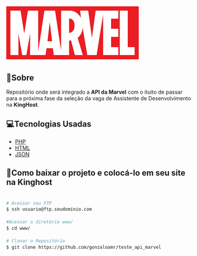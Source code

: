 <h1 aling= "center">
    <img src="images/nova-logo-marvel.png">
</h1>

## 📖Sobre

Repositório onde será integrado a **API da Marvel** com o ituito de passar para a próxima fase da  seleção da vaga de Assistente de Desenvolvimento na **KingHost**.

## 💻Tecnologias Usadas

- [PHP](https://www.php.net/manual/pt_BR/index.php)
- [HTML](https://developer.mozilla.org/pt-BR/docs/Web/HTML)
- [JSON](https://www.json.org/json-pt.html)

## 📂Como baixar o projeto e colocá-lo em seu site na Kinghost

````bash

# Acessar seu FTP
$ ssh usuario@ftp.seudominio.com

#Acessar o diretório www/
$ cd www/

# Clonar o Repositório
$ git clone https://github.com/gonzaloamr/teste_api_marvel

````

